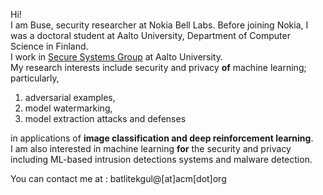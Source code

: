 Hi! \
I am Buse, security researcher at Nokia Bell Labs. Before joining Nokia, I was a doctoral student at Aalto University, Department of Computer Science in Finland. <br /> 
I work in [Secure Systems Group](https://ssg.aalto.fi/) at Aalto University. <br />
My research interests include security and privacy **of** machine learning; particularly, 
1. adversarial examples,
2. model watermarking,
3. model extraction attacks and defenses

in applications of **image classification and deep reinforcement learning**. <br />
I am also interested in machine learning **for** the security and privacy including ML-based intrusion detections systems and malware detection. 

You can contact me at : batlitekgul@[at]acm[dot]org <br />

